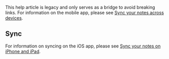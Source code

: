 This help article is legacy and only serves as a bridge to avoid breaking links. For information on the mobile app, please see [Sync your notes across devices](Sync%20your%20notes%20across%20devices.md).

## Sync

For information on syncing on the iOS app, please see [Sync your notes on iPhone and iPad](Sync%20your%20notes%20across%20devices#Sync%20your%20notes%20on%20iPhone%20and%20iPad).